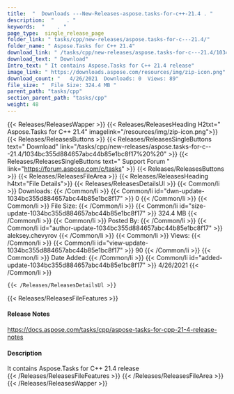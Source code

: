 ```yaml
---
title:  "  Downloads ---New-Releases-aspose.tasks-for-c++-21.4 . " 
description:  "    . " 
keywords:  "    . " 
page_type:  single_release_page
folder_link: " tasks/cpp/new-releases/aspose.tasks-for-c---21.4/"
folder_name: " Aspose.Tasks for C++ 21.4"
download_link: " /tasks/cpp/new-releases/aspose.tasks-for-c---21.4/1034bc355d884657abc44b85e1bc8f17"
download_text: " Download"
Intro_text: " It contains Aspose.Tasks for C++ 21.4 release"
image_link: " https://downloads.aspose.com/resources/img/zip-icon.png"
download_count: "   4/26/2021  Downloads: 0  Views: 89"
file_size: "  File Size: 324.4 MB "
parent_path: "tasks/cpp"
section_parent_path: "tasks/cpp"
weight: 48 
---
```


{{< Releases/ReleasesWapper >}}
  {{< Releases/ReleasesHeading H2txt=" Aspose.Tasks for C++ 21.4" imagelink="/resources/img/zip-icon.png">}}
  {{< Releases/ReleasesButtons >}}
    {{< Releases/ReleasesSingleButtons text=" Download" link="/tasks/cpp/new-releases/aspose.tasks-for-c---21.4/1034bc355d884657abc44b85e1bc8f17%20%20" >}}
    {{< Releases/ReleasesSingleButtons text=" Support Forum " link="https://forum.aspose.com/c/tasks" >}}
  {{< Releases/ReleasesButtons >}}
  {{< Releases/ReleasesFileArea >}}
    {{< Releases/ReleasesHeading h4txt="File Details">}}
    {{< Releases/ReleasesDetailsUl >}}
            {{< Common/li  >}} Downloads: {{< /Common/li >}} 
      {{< Common/li id="dwn-update-1034bc355d884657abc44b85e1bc8f17" >}} 0 {{< /Common/li >}} 
      {{< Common/li  >}} File Size: {{< /Common/li >}} 
      {{< Common/li id="size-update-1034bc355d884657abc44b85e1bc8f17" >}} 324.4 MB {{< /Common/li >}} 
      {{< Common/li  >}} Posted By: {{< /Common/li >}} 
      {{< Common/li id="author-update-1034bc355d884657abc44b85e1bc8f17" >}} aleksey.chevyrov {{< /Common/li >}} 
      {{< Common/li  >}} Views: {{< /Common/li >}} 
      {{< Common/li id="view-update-1034bc355d884657abc44b85e1bc8f17" >}} 90 {{< /Common/li >}} 
      {{< Common/li  >}} Date Added: {{< /Common/li >}} 
      {{< Common/li id="added-update-1034bc355d884657abc44b85e1bc8f17" >}} 4/26/2021 {{< /Common/li >}} 

    {{< /Releases/ReleasesDetailsUl >}}

  {{< Releases/ReleasesFileFeatures >}}
      <h4>Release Notes</h4><div><a href="https://docs.aspose.com/tasks/cpp/aspose-tasks-for-cpp-21-4-release-notes">https://docs.aspose.com/tasks/cpp/aspose-tasks-for-cpp-21-4-release-notes</a></div><h4>Description</h4><div class="HTMLDescription">It contains Aspose.Tasks for C++ 21.4 release</div>
  {{< /Releases/ReleasesFileFeatures >}}
 {{< /Releases/ReleasesFileArea >}}
{{< /Releases/ReleasesWapper >}}



